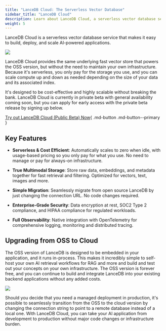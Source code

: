 ```yaml
---
title: "LanceDB Cloud: The Serverless Vector Database"
sidebar_title: "LanceDB Cloud"
description: Learn about LanceDB Cloud, a serverless vector database service. Includes features, benefits, and best practices for cloud-based vector search applications.
weight: 5
---
```


LanceDB Cloud is a serverless vector database service that makes it easy to build, deploy, and scale AI-powered applications.

![](/assets/docs/lancedb_cloud.png)

LanceDB Cloud provides the same underlying fast vector store that powers the OSS version, but without the need to maintain your own infrastructure. Because it's serverless, you only pay for the storage you use, and you can scale compute up and down as needed depending on the size of your data and its associated index.

It's designed to be cost-effective and highly scalable without breaking the bank. LanceDB Cloud is currently in private beta with general availability coming soon, but you can apply for early access with the private beta release by signing up below.

[Try out LanceDB Cloud (Public Beta) Now](https://cloud.lancedb.com){ .md-button .md-button--primary }

## Key Features

- **Serverless & Cost Efficient**: Automatically scales to zero when idle, with usage-based pricing so you only pay for what you use. No need to manage or pay for always-on infrastructure.

- **True Multimodal Storage**: Store raw data, embeddings, and metadata together for fast retrieval and filtering. Optimized for vectors, text, images and more.

- **Simple Migration**: Seamlessly migrate from open source LanceDB by just changing the connection URL. No code changes required.

- **Enterprise-Grade Security**: Data encryption at rest, SOC2 Type 2 compliance, and HIPAA compliance for regulated workloads.

- **Full Observability**: Native integration with OpenTelemetry for comprehensive logging, monitoring and distributed tracing.

## Upgrading from OSS to Cloud

The OSS version of LanceDB is designed to be embedded in your application, and it runs in-process. This makes it incredibly simple to self-host your own AI retrieval workflows for RAG and more and build and test out your concepts on your own infrastructure. The OSS version is forever free, and you can continue to build and integrate LanceDB into your existing backend applications without any added costs.

![](/assets/docs/lancedb_oss_and_cloud.png)

Should you decide that you need a managed deployment in production, it's possible to seamlessly transition from the OSS to the cloud version by changing the connection string to point to a remote database instead of a local one. With LanceDB Cloud, you can take your AI application from development to production without major code changes or infrastructure burden.

